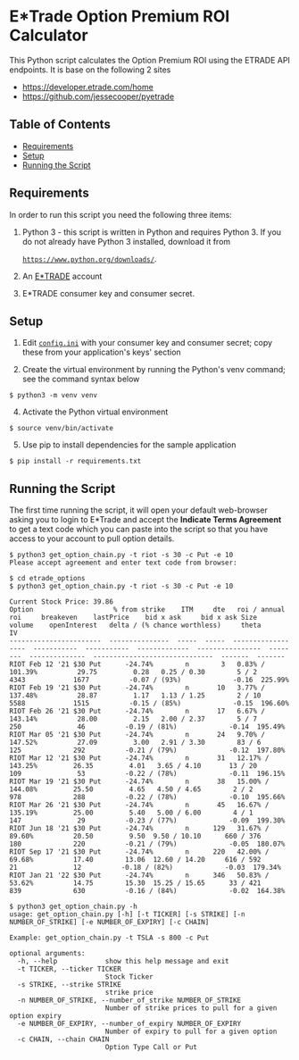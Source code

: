 # E*Trade Option Premium ROI Calculator

This Python script calculates the Option Premium ROI using the ETRADE API endpoints. It is base on the following 2 sites
* https://developer.etrade.com/home
* https://github.com/jessecooper/pyetrade

## Table of Contents

* [Requirements](#requirements)
* [Setup](#setup)
* [Running the Script](#running-the-script)

## Requirements

In order to run this script you need the following three items:

1. Python 3 - this script is written in Python and requires Python 3. If you do not
already have Python 3 installed, download it from

   [`https://www.python.org/downloads/`](https://www.python.org/downloads/).

2. An [E*TRADE](https://us.etrade.com) account

3. E*TRADE consumer key and consumer secret.


## Setup

1. Edit [`config.ini`](config.ini)
with your consumer key and consumer secret; copy these from your application's keys' section

3. Create the virtual environment by running the Python's venv command; see the command syntax below

```
$ python3 -m venv venv
```

4. Activate the Python virtual environment

```
$ source venv/bin/activate
```

5. Use pip to install dependencies for the sample application

```
$ pip install -r requirements.txt
```

## Running the Script
The first time running the script, it will open your default web-browser asking you to login to E*Trade and accept the **Indicate Terms Agreement** to get a text code which you can paste into the script so that you have access to your account to pull option details.
```
$ python3 get_option_chain.py -t riot -s 30 -c Put -e 10
Please accept agreement and enter text code from browser:
```

```
$ cd etrade_options
$ python3 get_option_chain.py -t riot -s 30 -c Put -e 10

Current Stock Price: 39.86
Option                    % from strike    ITM     dte   roi / annual roi     breakeven    lastPrice    bid x ask     bid x ask Size     volume    openInterest   delta / (% chance worthless)     theta       IV
-----------------------  ---------------  -----  -----  ------------------  -----------  -----------  -------------  ----------------  --------  --------------  ------------------------------  -------  -------
RIOT Feb 12 '21 $30 Put      -24.74%        n        3   0.83% / 101.39%          29.75         0.28   0.25 / 0.30        5 / 2            4343            1677          -0.07 / (93%)             -0.16  225.99%
RIOT Feb 19 '21 $30 Put      -24.74%        n       10   3.77% / 137.48%          28.87         1.17   1.13 / 1.25        2 / 10           5588            1515          -0.15 / (85%)             -0.15  196.60%
RIOT Feb 26 '21 $30 Put      -24.74%        n       17   6.67% / 143.14%          28.00         2.15   2.00 / 2.37        5 / 7             250              46          -0.19 / (81%)             -0.14  195.49%
RIOT Mar 05 '21 $30 Put      -24.74%        n       24   9.70% / 147.52%          27.09         3.00   2.91 / 3.30        83 / 6            125             292          -0.21 / (79%)             -0.12  197.80%
RIOT Mar 12 '21 $30 Put      -24.74%        n       31   12.17% / 143.25%         26.35         4.01   3.65 / 4.10       13 / 20            109              53          -0.22 / (78%)             -0.11  196.15%
RIOT Mar 19 '21 $30 Put      -24.74%        n       38   15.00% / 144.08%         25.50         4.65   4.50 / 4.65        2 / 2             978             288          -0.22 / (78%)             -0.10  195.66%
RIOT Mar 26 '21 $30 Put      -24.74%        n       45   16.67% / 135.19%         25.00         5.40   5.00 / 6.00        4 / 1             147              29          -0.23 / (77%)             -0.09  199.30%
RIOT Jun 18 '21 $30 Put      -24.74%        n      129   31.67% / 89.60%          20.50         9.50  9.50 / 10.10      660 / 376           180             220          -0.21 / (79%)             -0.05  180.07%
RIOT Sep 17 '21 $30 Put      -24.74%        n      220   42.00% / 69.68%          17.40        13.06  12.60 / 14.20     616 / 592            21              12          -0.18 / (82%)             -0.03  179.34%
RIOT Jan 21 '22 $30 Put      -24.74%        n      346   50.83% / 53.62%          14.75        15.30  15.25 / 15.65      33 / 421           839             630          -0.16 / (84%)             -0.02  164.38%
```

```
$ python3 get_option_chain.py -h
usage: get_option_chain.py [-h] [-t TICKER] [-s STRIKE] [-n NUMBER_OF_STRIKE] [-e NUMBER_OF_EXPIRY] [-c CHAIN]

Example: get_option_chain.py -t TSLA -s 800 -c Put

optional arguments:
  -h, --help            show this help message and exit
  -t TICKER, --ticker TICKER
                        Stock Ticker
  -s STRIKE, --strike STRIKE
                        strike price
  -n NUMBER_OF_STRIKE, --number_of_strike NUMBER_OF_STRIKE
                        Number of strike prices to pull for a given option expiry
  -e NUMBER_OF_EXPIRY, --number_of_expiry NUMBER_OF_EXPIRY
                        Number of expiry to pull for a given option
  -c CHAIN, --chain CHAIN
                        Option Type Call or Put
```
